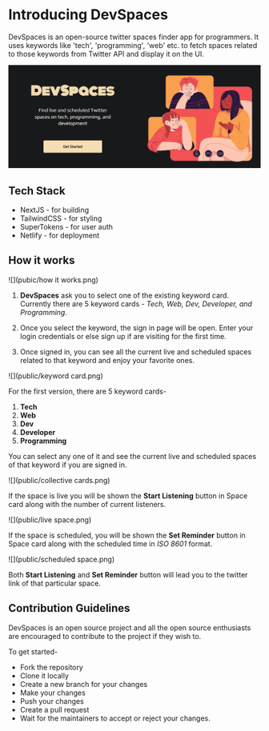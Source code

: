# Introducing DevSpaces

DevSpaces is an open-source twitter spaces finder app for programmers. It uses keywords like 'tech', 'programming', 'web' etc. to fetch spaces related to those keywords from Twitter API and display it on the UI.

![](public/hero.png)

## Tech Stack

* NextJS - for building
* TailwindCSS - for styling
* SuperTokens - for user auth
* Netlify - for deployment

## How it works

![](pubic/how it works.png)

1. **DevSpaces** ask you to select one of the existing keyword card. Currently there are 5 keyword cards - *Tech, Web, Dev, Developer, and Programming.*

2. Once you select the keyword, the sign in page will be open. Enter your login credentials or else sign up if are visiting for the first time.

3. Once signed in, you can see all the current live and scheduled spaces related to that keyword and enjoy your favorite ones.

![](public/keyword card.png)

For the first version, there are 5 keyword cards-

1. **Tech**
2. **Web**
3. **Dev**
4. **Developer**
5. **Programming**

You can select any one of it and see the current live and scheduled spaces of that keyword if you are signed in.

![](public/collective cards.png)

If the space is live you will be shown the **Start Listening** button in Space card along with the number of current listeners.

![](public/live space.png)

If the space is scheduled, you will be shown the **Set Reminder** button in Space card along with the scheduled time in *ISO 8601* format.

![](public/scheduled space.png)

Both **Start Listening** and **Set Reminder** button will lead you to the twitter link of that particular space.

## Contribution Guidelines

DevSpaces is an open source project and all the open source enthusiasts are encouraged to contribute to the project if they wish to.

To get started-

* Fork the repository
* Clone it locally
* Create a new branch for your changes
* Make your changes
* Push your changes
* Create a pull request
* Wait for the maintainers to accept or reject your changes.



